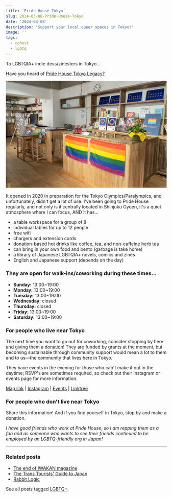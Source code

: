 ```yaml
---
title: 'Pride House Tokyo'
slug: 2024-03-08-Pride-House-Tokyo
date: '2024-03-08'
description: 'Support your local queer spaces in Tokyo!'
image: ''
tags:
  - cohost
  - lgbtq
---
```


To LGBTQIA+ indie devs/zinesters in Tokyo...

Have you heard of [Pride House Tokyo Legacy?](https://pridehouse.jp/legacy/)

![An image of a nice bookstore that hosts LGBTQ+ events.](pht.png)

It opened in 2020 in preparation for the Tokyo Olympics/Paralympics, and unfortunately, didn't get a lot of use. I've been going to Pride House regularly, and not only is it centrally located in Shinjuku Gyoen, it's a quiet atmosphere where I can focus, AND it has...

* a table workspace for a group of 8
* individual tables for up to 12 people
* free wifi
* chargers and extension cords
* donation-based hot drinks like coffee, tea, and non-caffeine herb tea
* can bring in your own food and bento (garbage is take home)
* a library of Japanese LGBTQIA+ novels, comics and zines
* English and Japanese support (depends on the day)

### They are open for walk-ins/coworking during these times...

* **Sunday:** 13:00~19:00
* **Monday:** 13:00~19:00
* **Tuesday:** 13:00~19:00
* **Wednesday:** closed
* **Thursday:** closed
* **Friday:** 13:00~19:00
* **Saturday:** 13:00~19:00

### For people who live near Tokyo

The next time you want to go out for coworking, consider stopping by here and giving them a donation! They are funded by grants at the moment, but becoming sustainable through community support would mean a lot to them and to us—the community that lives here in Tokyo.

They have events in the evening for those who can't make it out in the daytime; RSVP's are sometimes required, so check out their Instagram or events page for more information.

[Map link](https://maps.app.goo.gl/43Y9Zg6358ZGHyCt7) | [Instagram](https://www.instagram.com/pridehousetokyo/) | [Events](https://pridehouse.jp/legacy/event/) | [Linktree](https://linktr.ee/pridehousetokyolegacy)

### For people who don't live near Tokyo

Share this information! And if you find yourself in Tokyo, stop by and make a donation.

_I have good friends who work at Pride House, so I am repping them as a fan and as someone who wants to see their friends continued to be employed by an LGBTQ-friendly org in Japan!_

---

### Related posts

* [The end of IWAKAN magazine](/blog/posts/2024-01-15-The-end-of-IWAKAN-Magazine/)
* [The Trans Tourists' Guide to Japan](/blog/posts/2024-05-19-Trans-Tourist-Guide-to-Japan/)
* [Rabbit Logic](/blog/posts/2024-12-16-Rabbit-Logic/)

See all posts tagged [LGBTQ+](/tags/lgbtq/).

